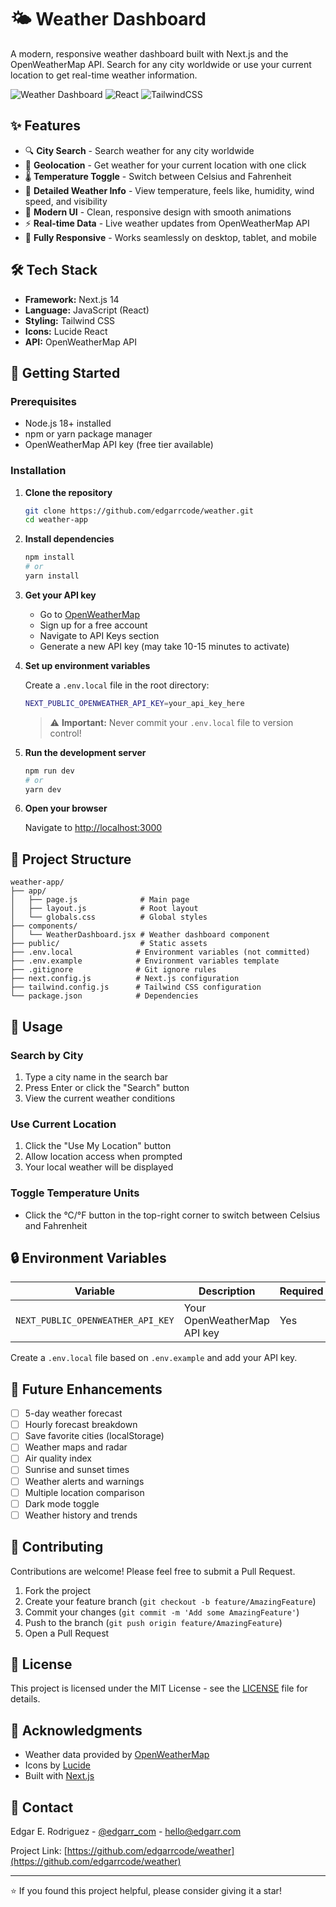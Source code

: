 # 🌤️ Weather Dashboard

A modern, responsive weather dashboard built with Next.js and the OpenWeatherMap API. Search for any city worldwide or use your current location to get real-time weather information.

![Weather Dashboard](https://img.shields.io/badge/Next.js-14-black?style=for-the-badge&logo=next.js)
![React](https://img.shields.io/badge/React-18-blue?style=for-the-badge&logo=react)
![TailwindCSS](https://img.shields.io/badge/Tailwind-3-38bdf8?style=for-the-badge&logo=tailwind-css)

## ✨ Features

- 🔍 **City Search** - Search weather for any city worldwide
- 📍 **Geolocation** - Get weather for your current location with one click
- 🌡️ **Temperature Toggle** - Switch between Celsius and Fahrenheit
- 💨 **Detailed Weather Info** - View temperature, feels like, humidity, wind speed, and visibility
- 🎨 **Modern UI** - Clean, responsive design with smooth animations
- ⚡ **Real-time Data** - Live weather updates from OpenWeatherMap API
- 📱 **Fully Responsive** - Works seamlessly on desktop, tablet, and mobile

## 🛠️ Tech Stack

- **Framework:** Next.js 14
- **Language:** JavaScript (React)
- **Styling:** Tailwind CSS
- **Icons:** Lucide React
- **API:** OpenWeatherMap API

## 🚀 Getting Started

### Prerequisites

- Node.js 18+ installed
- npm or yarn package manager
- OpenWeatherMap API key (free tier available)

### Installation

1. **Clone the repository**
   ```bash
   git clone https://github.com/edgarrcode/weather.git
   cd weather-app
   ```

2. **Install dependencies**
   ```bash
   npm install
   # or
   yarn install
   ```

3. **Get your API key**
   - Go to [OpenWeatherMap](https://openweathermap.org/api)
   - Sign up for a free account
   - Navigate to API Keys section
   - Generate a new API key (may take 10-15 minutes to activate)

4. **Set up environment variables**
   
   Create a `.env.local` file in the root directory:
   ```bash
   NEXT_PUBLIC_OPENWEATHER_API_KEY=your_api_key_here
   ```

   > ⚠️ **Important:** Never commit your `.env.local` file to version control!

5. **Run the development server**
   ```bash
   npm run dev
   # or
   yarn dev
   ```

6. **Open your browser**
   
   Navigate to [http://localhost:3000](http://localhost:3000)

## 📁 Project Structure

```
weather-app/
├── app/
│   ├── page.js              # Main page
│   ├── layout.js            # Root layout
│   └── globals.css          # Global styles
├── components/
│   └── WeatherDashboard.jsx # Weather dashboard component
├── public/                  # Static assets
├── .env.local              # Environment variables (not committed)
├── .env.example            # Environment variables template
├── .gitignore              # Git ignore rules
├── next.config.js          # Next.js configuration
├── tailwind.config.js      # Tailwind CSS configuration
└── package.json            # Dependencies
```

## 🎯 Usage

### Search by City
1. Type a city name in the search bar
2. Press Enter or click the "Search" button
3. View the current weather conditions

### Use Current Location
1. Click the "Use My Location" button
2. Allow location access when prompted
3. Your local weather will be displayed

### Toggle Temperature Units
- Click the °C/°F button in the top-right corner to switch between Celsius and Fahrenheit

## 🔒 Environment Variables

| Variable | Description | Required |
|----------|-------------|----------|
| `NEXT_PUBLIC_OPENWEATHER_API_KEY` | Your OpenWeatherMap API key | Yes |

Create a `.env.local` file based on `.env.example` and add your API key.

## 🚧 Future Enhancements

- [ ] 5-day weather forecast
- [ ] Hourly forecast breakdown
- [ ] Save favorite cities (localStorage)
- [ ] Weather maps and radar
- [ ] Air quality index
- [ ] Sunrise and sunset times
- [ ] Weather alerts and warnings
- [ ] Multiple location comparison
- [ ] Dark mode toggle
- [ ] Weather history and trends

## 🤝 Contributing

Contributions are welcome! Please feel free to submit a Pull Request.

1. Fork the project
2. Create your feature branch (`git checkout -b feature/AmazingFeature`)
3. Commit your changes (`git commit -m 'Add some AmazingFeature'`)
4. Push to the branch (`git push origin feature/AmazingFeature`)
5. Open a Pull Request

## 📝 License

This project is licensed under the MIT License - see the [LICENSE](LICENSE) file for details.

## 🙏 Acknowledgments

- Weather data provided by [OpenWeatherMap](https://openweathermap.org/)
- Icons by [Lucide](https://lucide.dev/)
- Built with [Next.js](https://nextjs.org/)

## 📧 Contact

Edgar E. Rodriguez - [@edgarr_com](https://x.com/edgarr_com) - hello@edgarr.com

Project Link: [https://github.com/edgarrcode/weather](https://github.com/edgarrcode/weather)

---

⭐ If you found this project helpful, please consider giving it a star!